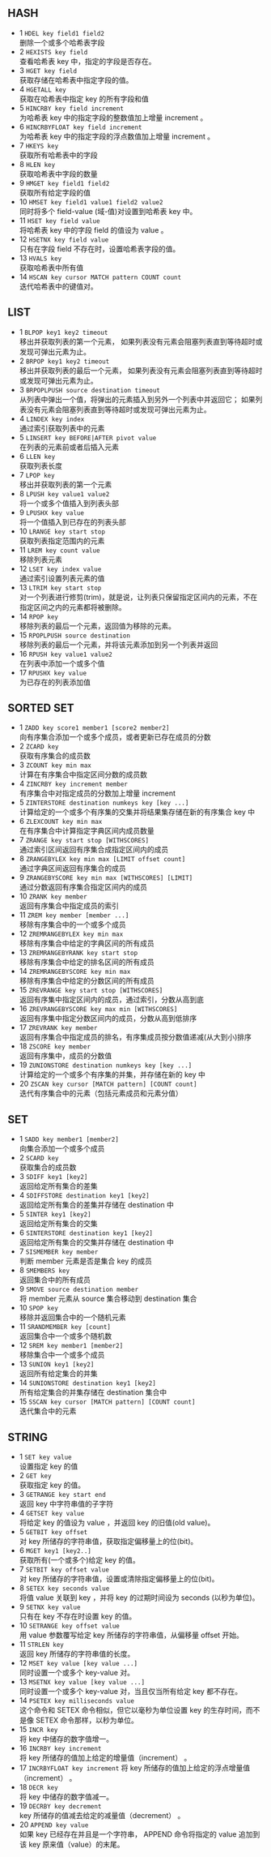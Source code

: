 
## HASH
* 1 `HDEL key field1 field2`
<br/>删除一个或多个哈希表字段
* 2	`HEXISTS key field`
<br/>查看哈希表 key 中，指定的字段是否存在。
* 3	`HGET key field` 
<br/>获取存储在哈希表中指定字段的值。
* 4	`HGETALL key` 
<br/>获取在哈希表中指定 key 的所有字段和值
* 5	`HINCRBY key field increment` 
<br/>为哈希表 key 中的指定字段的整数值加上增量 increment 。
* 6	`HINCRBYFLOAT key field increment` 
<br/>为哈希表 key 中的指定字段的浮点数值加上增量 increment 。
* 7	`HKEYS key` 
<br/>获取所有哈希表中的字段
* 8	`HLEN key` 
<br/>获取哈希表中字段的数量
* 9	`HMGET key field1 field2`
<br/>获取所有给定字段的值
* 10 `HMSET key field1 value1 field2 value2` 
<br/>同时将多个 field-value (域-值)对设置到哈希表 key 中。
* 11 `HSET key field value` 
<br/>将哈希表 key 中的字段 field 的值设为 value 。
* 12 `HSETNX key field value` 
<br/>只有在字段 field 不存在时，设置哈希表字段的值。
* 13 `HVALS key` 
<br/>获取哈希表中所有值
* 14 `HSCAN key cursor MATCH pattern COUNT count`
<br/>迭代哈希表中的键值对。
## LIST
* 1	`BLPOP key1 key2 timeout` 
    <br/>移出并获取列表的第一个元素， 如果列表没有元素会阻塞列表直到等待超时或发现可弹出元素为止。
* 2	`BRPOP key1 key2 timeout` 
 <br/>移出并获取列表的最后一个元素， 如果列表没有元素会阻塞列表直到等待超时或发现可弹出元素为止。
* 3	`BRPOPLPUSH source destination timeout` 
 <br/>从列表中弹出一个值，将弹出的元素插入到另外一个列表中并返回它； 如果列表没有元素会阻塞列表直到等待超时或发现可弹出元素为止。
* 4	`LINDEX key index` 
 <br/>通过索引获取列表中的元素
* 5	`LINSERT key BEFORE|AFTER pivot value` 
 <br/>在列表的元素前或者后插入元素
* 6	`LLEN key` 
 <br/>获取列表长度
* 7	`LPOP key` 
 <br/>移出并获取列表的第一个元素
* 8	`LPUSH key value1 value2`
 <br/>将一个或多个值插入到列表头部
* 9	`LPUSHX key value` 
 <br/>将一个值插入到已存在的列表头部
* 10 `LRANGE key start stop` 
 <br/>获取列表指定范围内的元素
* 11 `LREM key count value` 
 <br/>移除列表元素
* 12 `LSET key index value` 
 <br/>通过索引设置列表元素的值
* 13 `LTRIM key start stop `
 <br/>对一个列表进行修剪(trim)，就是说，让列表只保留指定区间内的元素，不在指定区间之内的元素都将被删除。
* 14 `RPOP key` 
 <br/>移除列表的最后一个元素，返回值为移除的元素。
* 15 `RPOPLPUSH source destination` 
 <br/>移除列表的最后一个元素，并将该元素添加到另一个列表并返回
* 16 `RPUSH key value1 value2`
 <br/>在列表中添加一个或多个值
* 17 `RPUSHX key value` 
 <br/>为已存在的列表添加值
## SORTED SET
* 1	`ZADD key score1 member1 [score2 member2] `
<br/>向有序集合添加一个或多个成员，或者更新已存在成员的分数
* 2	`ZCARD key `
<br/>获取有序集合的成员数
* 3	`ZCOUNT key min max` 
<br/>计算在有序集合中指定区间分数的成员数
* 4	`ZINCRBY key increment member `
<br/>有序集合中对指定成员的分数加上增量 increment
* 5	`ZINTERSTORE destination numkeys key [key ...]` 
<br/>计算给定的一个或多个有序集的交集并将结果集存储在新的有序集合 key 中
* 6	`ZLEXCOUNT key min max `
<br/>在有序集合中计算指定字典区间内成员数量
* 7	`ZRANGE key start stop [WITHSCORES] `
<br/>通过索引区间返回有序集合成指定区间内的成员
* 8	`ZRANGEBYLEX key min max [LIMIT offset count]` 
<br/>通过字典区间返回有序集合的成员
* 9	`ZRANGEBYSCORE key min max [WITHSCORES] [LIMIT]` 
<br/>通过分数返回有序集合指定区间内的成员
* 10 `ZRANK key member `
<br/>返回有序集合中指定成员的索引
* 11 `ZREM key member [member ...]` 
<br/>移除有序集合中的一个或多个成员
* 12 `ZREMRANGEBYLEX key min max` 
<br/>移除有序集合中给定的字典区间的所有成员
* 13 `ZREMRANGEBYRANK key start stop `
<br/>移除有序集合中给定的排名区间的所有成员
* 14 `ZREMRANGEBYSCORE key min max` 
<br/>移除有序集合中给定的分数区间的所有成员
* 15 `ZREVRANGE key start stop [WITHSCORES]` 
<br/>返回有序集中指定区间内的成员，通过索引，分数从高到底
* 16 `ZREVRANGEBYSCORE key max min [WITHSCORES]` 
<br/>返回有序集中指定分数区间内的成员，分数从高到低排序
* 17 `ZREVRANK key member`
<br/>返回有序集合中指定成员的排名，有序集成员按分数值递减(从大到小)排序
* 18 `ZSCORE key member` 
<br/>返回有序集中，成员的分数值
* 19 `ZUNIONSTORE destination numkeys key [key ...]` 
<br/>计算给定的一个或多个有序集的并集，并存储在新的 key 中
* 20 `ZSCAN key cursor [MATCH pattern] [COUNT count]` 
<br/>迭代有序集合中的元素（包括元素成员和元素分值）
## SET
* 1	`SADD key member1 [member2] `
<br/>向集合添加一个或多个成员
* 2	`SCARD key` 
<br/>获取集合的成员数
* 3	`SDIFF key1 [key2] `
<br/>返回给定所有集合的差集
* 4	`SDIFFSTORE destination key1 [key2] `
<br/>返回给定所有集合的差集并存储在 destination 中
* 5	`SINTER key1 [key2]` 
<br/>返回给定所有集合的交集
* 6	`SINTERSTORE destination key1 [key2]` 
<br/>返回给定所有集合的交集并存储在 destination 中
* 7	`SISMEMBER key member` 
<br/>判断 member 元素是否是集合 key 的成员
* 8	`SMEMBERS key` 
<br/>返回集合中的所有成员
* 9	`SMOVE source destination member` 
<br/>将 member 元素从 source 集合移动到 destination 集合
* 10 `SPOP key` 
<br/>移除并返回集合中的一个随机元素
* 11 `SRANDMEMBER key [count]` 
<br/>返回集合中一个或多个随机数
* 12 `SREM key member1 [member2]` 
<br/>移除集合中一个或多个成员
* 13 `SUNION key1 [key2]` 
<br/>返回所有给定集合的并集
* 14 `SUNIONSTORE destination key1 [key2]` 
<br/>所有给定集合的并集存储在 destination 集合中
* 15 `SSCAN key cursor [MATCH pattern] [COUNT count]` 
<br/>迭代集合中的元素
## STRING
* 1	`SET key value` 
<br/>设置指定 key 的值
* 2	`GET key`
<br/>获取指定 key 的值。
* 3	`GETRANGE key start end` 
<br/>返回 key 中字符串值的子字符
* 4	`GETSET key value`
<br/>将给定 key 的值设为 value ，并返回 key 的旧值(old value)。
* 5	`GETBIT key offset`
<br/>对 key 所储存的字符串值，获取指定偏移量上的位(bit)。
* 6	`MGET key1 [key2..]`
<br/>获取所有(一个或多个)给定 key 的值。
* 7	`SETBIT key offset value`
<br/>对 key 所储存的字符串值，设置或清除指定偏移量上的位(bit)。
* 8	`SETEX key seconds value`
<br/>将值 value 关联到 key ，并将 key 的过期时间设为 seconds (以秒为单位)。
* 9	`SETNX key value`
<br/>只有在 key 不存在时设置 key 的值。
* 10 `SETRANGE key offset value`
<br/>用 value 参数覆写给定 key 所储存的字符串值，从偏移量 offset 开始。
* 11 `STRLEN key`
<br/>返回 key 所储存的字符串值的长度。
* 12 `MSET key value [key value ...]`
<br/>同时设置一个或多个 key-value 对。
* 13 `MSETNX key value [key value ...]` 
<br/>同时设置一个或多个 key-value 对，当且仅当所有给定 key 都不存在。
* 14 `PSETEX key milliseconds value`
<br/>这个命令和 SETEX 命令相似，但它以毫秒为单位设置 key 的生存时间，而不是像 SETEX 命令那样，以秒为单位。
* 15 `INCR key`
<br/>将 key 中储存的数字值增一。
* 16 `INCRBY key increment`
<br/>将 key 所储存的值加上给定的增量值（increment） 。
* 17 `INCRBYFLOAT key increment`
将 key 所储存的值加上给定的浮点增量值（increment） 。
* 18 `DECR key`
<br/>将 key 中储存的数字值减一。
* 19 `DECRBY key decrement`
<br/>key 所储存的值减去给定的减量值（decrement） 。
* 20 `APPEND key value`
<br/>如果 key 已经存在并且是一个字符串， APPEND 命令将指定的 value 追加到该 key 原来值（value）的末尾。